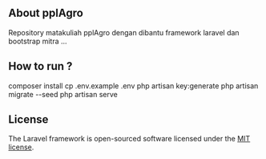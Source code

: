 ## About pplAgro

Repository matakuliah pplAgro dengan dibantu framework laravel dan bootstrap
mitra ...

## How to run ?

composer install
cp .env.example .env
php artisan key:generate
php artisan migrate --seed
php artisan serve

## License

The Laravel framework is open-sourced software licensed under the [MIT license](https://opensource.org/licenses/MIT).
